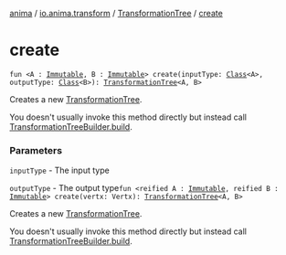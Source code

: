 [anima](../../index.md) / [io.anima.transform](../index.md) / [TransformationTree](index.md) / [create](./create.md)

# create

`fun <A : `[`Immutable`](../-immutable/index.md)`, B : `[`Immutable`](../-immutable/index.md)`> create(inputType: `[`Class`](https://docs.oracle.com/javase/6/docs/api/java/lang/Class.html)`<A>, outputType: `[`Class`](https://docs.oracle.com/javase/6/docs/api/java/lang/Class.html)`<B>): `[`TransformationTree`](index.md)`<A, B>`

Creates a new [TransformationTree](index.md).

You doesn't usually invoke this method directly but instead call [TransformationTreeBuilder.build](../-transformation-tree-builder/build.md).

### Parameters

`inputType` - The input type

`outputType` - The output type`fun <reified A : `[`Immutable`](../-immutable/index.md)`, reified B : `[`Immutable`](../-immutable/index.md)`> create(vertx: Vertx): `[`TransformationTree`](index.md)`<A, B>`

Creates a new [TransformationTree](index.md).

You doesn't usually invoke this method directly but instead call [TransformationTreeBuilder.build](../-transformation-tree-builder/build.md).

